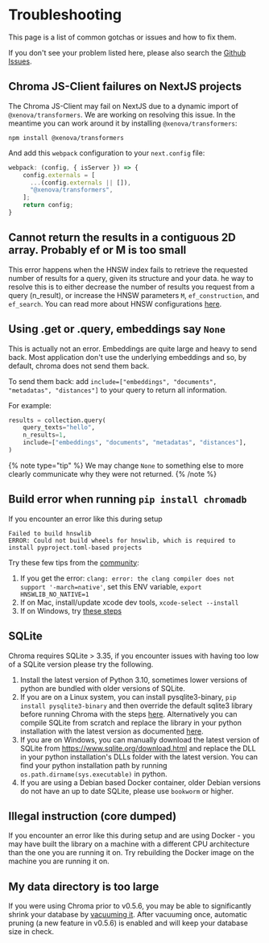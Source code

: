 # Troubleshooting

This page is a list of common gotchas or issues and how to fix them.

If you don't see your problem listed here, please also search the [Github Issues](https://github.com/chroma-core/chroma/issues).

## Chroma JS-Client failures on NextJS projects

The Chroma JS-Client may fail on NextJS due to a dynamic import of `@xenova/transformers`. We are working on resolving this issue. In the meantime you can work around it by installing `@xenova/transformers`:

```terminal
npm install @xenova/transformers
```

And add this `webpack` configuration to your `next.config` file:

```javascript
webpack: (config, { isServer }) => {
    config.externals = [
      ...(config.externals || []),
      "@xenova/transformers",
    ];
    return config;
}
```

## Cannot return the results in a contiguous 2D array. Probably ef or M is too small

This error happens when the HNSW index fails to retrieve the requested number of results for a query, given its structure and your data. he way to resolve this is to either decrease the number of results you request from a query (n_result), or increase the HNSW parameters `M`, `ef_construction`, and `ef_search`. You can read more about HNSW configurations [here](/docs/collections/configure).

## Using .get or .query, embeddings say `None`

This is actually not an error. Embeddings are quite large and heavy to send back. Most application don't use the underlying embeddings and so, by default, chroma does not send them back.

To send them back: add `include=["embeddings", "documents", "metadatas", "distances"]` to your query to return all information.

For example:

```python
results = collection.query(
    query_texts="hello",
    n_results=1,
    include=["embeddings", "documents", "metadatas", "distances"],
)
```

{% note type="tip"  %}
We may change `None` to something else to more clearly communicate why they were not returned.
{% /note %}


## Build error when running `pip install chromadb`

If you encounter an error like this during setup

```
Failed to build hnswlib
ERROR: Could not build wheels for hnswlib, which is required to install pyproject.toml-based projects
```

Try these few tips from the [community](https://github.com/chroma-core/chroma/issues/221):

1. If you get the error: `clang: error: the clang compiler does not support '-march=native'`, set this ENV variable, `export HNSWLIB_NO_NATIVE=1`
2. If on Mac, install/update xcode dev tools, `xcode-select --install`
3. If on Windows, try [these steps](https://github.com/chroma-core/chroma/issues/250#issuecomment-1540934224)

## SQLite

Chroma requires SQLite > 3.35, if you encounter issues with having too low of a SQLite version please try the following.

1. Install the latest version of Python 3.10, sometimes lower versions of python are bundled with older versions of SQLite.
2. If you are on a Linux system, you can install pysqlite3-binary, `pip install pysqlite3-binary` and then override the default
   sqlite3 library before running Chroma with the steps [here](https://gist.github.com/defulmere/8b9695e415a44271061cc8e272f3c300).
   Alternatively you can compile SQLite from scratch and replace the library in your python installation with the latest version as documented [here](https://github.com/coleifer/pysqlite3#building-a-statically-linked-library).
3. If you are on Windows, you can manually download the latest version of SQLite from https://www.sqlite.org/download.html and
   replace the DLL in your python installation's DLLs folder with the latest version. You can find your python installation path by running `os.path.dirname(sys.executable)` in python.
4. If you are using a Debian based Docker container, older Debian versions do not have an up to date SQLite, please use `bookworm` or higher.

##  Illegal instruction (core dumped)

If you encounter an error like this during setup and are using Docker - you may have built the library on a machine with a different CPU architecture than the one you are running it on. Try rebuilding the Docker image on the machine you are running it on.

## My data directory is too large

If you were using Chroma prior to v0.5.6, you may be able to significantly shrink your database by [vacuuming it](/reference/cli#vacuuming). After vacuuming once, automatic pruning (a new feature in v0.5.6) is enabled and will keep your database size in check.